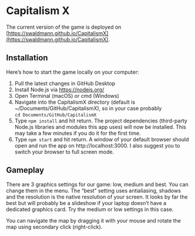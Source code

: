 # Capitalism X

The current version of the game is deployed on [https://swaldmann.github.io/CapitalismX](https://swaldmann.github.io/CapitalismX).

## Installation
Here’s how to start the game locally on your computer:
1. Pull the latest changes in GitHub Desktop
2. Install Node.js via https://nodejs.org/
3. Open Terminal (macOS) or cmd (Windows)
4. Navigate into the CapitalismX directory (default is ~/Documents/GitHub/CapitalismX), so in your case probably<br> ```cd Documents/GitHub/CapitalismX```
5. Type ```npm install``` and hit return. The project dependencies (third-party Node.js libraries and modules this app uses) will now be installed. This may take a few minutes if you do it for the first time.
6.  Type ```npm start``` and hit return. A window of your default browser should open and run the app on http://localhost:3000. I also suggest you to switch your browser to full screen mode.

## Gameplay
There are 3 graphics settings for our game: low, medium and best. You can change them in the menu. The “best” setting uses antialiasing, shadows and the resolution is the native resolution of your screen. It looks by far the best but will probably be a slideshow if your laptop doesn’t have a dedicated graphics card. Try the medium or low settings in this case.

You can navigate the map by dragging it with your mouse and rotate the map using secondary click (right-click).
